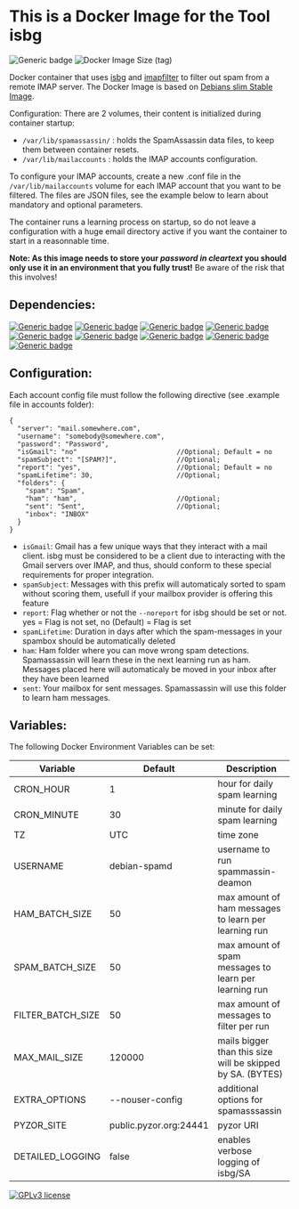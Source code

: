 # This is a Docker Image for the Tool isbg

![Generic badge](https://img.shields.io/badge/user4711%2Fisbg-v0.6-yellow?style=for-the-badge)
![Docker Image Size (tag)](https://img.shields.io/docker/image-size/user4711/isbg/latest?style=for-the-badge)


Docker container that uses [isbg](https://gitlab.com/isbg/isbg) and [imapfilter](https://github.com/lefcha/imapfilter) to filter out spam from a remote IMAP server.
The Docker Image is based on [Debians slim Stable Image](https://hub.docker.com/_/debian).

Configuration: There are 2 volumes, their content is initialized during container startup:

- `/var/lib/spamassassin/` : holds the SpamAssassin data files, to keep them between container resets.
- `/var/lib/mailaccounts` : holds the IMAP accounts configuration.

To configure your IMAP accounts, create a new .conf file in the `/var/lib/mailaccounts` volume for each IMAP account that you want to be filtered. The files are JSON files, see the example below to learn about mandatory and optional parameters.

The container runs a learning process on startup, so do not leave a configuration with a huge email directory active if you want the container to start in a reasonnable time.

**Note: As this image needs to store your _password in cleartext_ you should only use it in an environment that you fully trust!** Be aware of the risk that this involves!

## Dependencies:

[![Generic badge](https://img.shields.io/badge/debian-bullseye--slim-brightgreen.svg?style=for-the-badge)](https://hub.docker.com/_/debian)
[![Generic badge](https://img.shields.io/badge/isbg-2.3.1-brightgreen.svg?style=for-the-badge)](https://gitlab.com/isbg/isbg)
[![Generic badge](https://img.shields.io/badge/imapfilter-1:2.7.5--1-brightgreen.svg?style=for-the-badge)](https://github.com/lefcha/imapfilter)
[![Generic badge](https://img.shields.io/badge/docopt-0.6.2-brightgreen.svg?style=for-the-badge)](https://github.com/docopt/docopt)
[![Generic badge](https://img.shields.io/badge/spamassassin-3.4.6--1-brightgreen.svg?style=for-the-badge)](https://spamassassin.apache.org/)
[![Generic badge](https://img.shields.io/badge/spamc-3.4.6--1-brightgreen.svg?style=for-the-badge)](https://spamassassin.apache.org/)
[![Generic badge](https://img.shields.io/badge/dcc-2.3.168-brightgreen.svg?style=for-the-badge)](https://www.dcc-servers.net/dcc/)
[![Generic badge](https://img.shields.io/badge/pyzor-1.0.0--6-brightgreen.svg?style=for-the-badge)](https://www.pyzor.org/en/latest/index.html)
[![Generic badge](https://img.shields.io/badge/razor-2.85--4.2+b7-brightgreen.svg?style=for-the-badge)](https://de.wikipedia.org/wiki/Vipul%E2%80%99s_Razor)


## Configuration:

Each account config file must follow the following directive (see .example file in accounts folder):

```
{
  "server": "mail.somewhere.com",
  "username": "somebody@somewhere.com",
  "password": "Password",
  "isGmail": "no"                         //Optional; Default = no
  "spamSubject": "[SPAM?]",               //Optional;
  "report": "yes",                        //Optional; Default = no
  "spamLifetime": 30,                     //Optional;
  "folders": {
    "spam": "Spam",
    "ham": "ham",                         //Optional;
    "sent": "Sent",                       //Optional;
    "inbox": "INBOX"
  }
}
```
- `isGmail`: Gmail has a few unique ways that they interact with a mail client. isbg
  must be considered to be a client due to interacting with the Gmail servers
  over IMAP, and thus, should conform to these special requirements for proper
  integration.
- `spamSubject`: Messages with this prefix will automaticaly sorted to spam without scoring them, usefull if your mailbox provider is offering this feature
- `report`: Flag whether or not the `--noreport` for isbg should be set or not. yes = Flag is not set, no (Default) = Flag is set
- `spamLifetime`: Duration in days after which the spam-messages in your spambox should be automatically deleted
- `ham`: Ham folder where you can move wrong spam detections. Spamassassin will learn these in the next learning run as ham. Messages placed here will automaticaly be moved in your inbox after they have been learned
- `sent`: Your mailbox for sent messages. Spamassassin will use this folder to learn ham messages.

## Variables:

The following Docker Environment Variables can be set:


| Variable          | Default                | Description                                                |
|-------------------|------------------------|------------------------------------------------------------|
| CRON_HOUR         | 1                      | hour for daily spam learning                               |
| CRON_MINUTE       | 30                     | minute for daily spam learning                             |
| TZ                | UTC                    | time zone                                                  |
| USERNAME          | debian-spamd           | username to run spammassin-deamon                          |
 | HAM_BATCH_SIZE    | 50                     | max amount of ham messages to learn per learning run       |
 | SPAM_BATCH_SIZE   | 50                     | max amount of spam messages to learn per learning run      |
 | FILTER_BATCH_SIZE | 50                     | max amount of messages to filter per run                   |
 | MAX_MAIL_SIZE     | 120000                 | mails bigger than this size will be skipped by SA. (BYTES) |
| EXTRA_OPTIONS     | --nouser-config        | additional options for spamasssassin                       |
| PYZOR_SITE        | public.pyzor.org:24441 | pyzor URI                                                  |
| DETAILED_LOGGING  | false                  | enables verbose logging of isbg/SA                         |

[![GPLv3 license](https://img.shields.io/badge/License-GPLv3-blue.svg?style=for-the-badge)](http://perso.crans.org/besson/LICENSE.html)
